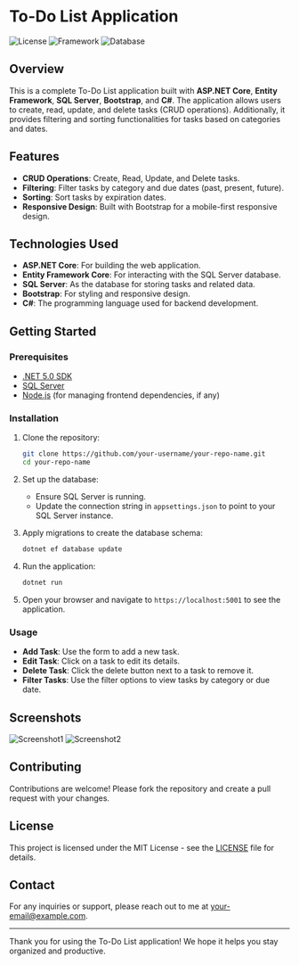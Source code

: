 # To-Do List Application

![License](https://img.shields.io/badge/license-MIT-blue.svg)
![Framework](https://img.shields.io/badge/ASP.NET_Core-5.0-blue)
![Database](https://img.shields.io/badge/Entity_Framework-SQL_Server-blue)

## Overview

This is a complete To-Do List application built with **ASP.NET Core**, **Entity Framework**, **SQL Server**, **Bootstrap**, and **C#**. The application allows users to create, read, update, and delete tasks (CRUD operations). Additionally, it provides filtering and sorting functionalities for tasks based on categories and dates.

## Features

- **CRUD Operations**: Create, Read, Update, and Delete tasks.
- **Filtering**: Filter tasks by category and due dates (past, present, future).
- **Sorting**: Sort tasks by expiration dates.
- **Responsive Design**: Built with Bootstrap for a mobile-first responsive design.

## Technologies Used

- **ASP.NET Core**: For building the web application.
- **Entity Framework Core**: For interacting with the SQL Server database.
- **SQL Server**: As the database for storing tasks and related data.
- **Bootstrap**: For styling and responsive design.
- **C#**: The programming language used for backend development.

## Getting Started

### Prerequisites

- [.NET 5.0 SDK](https://dotnet.microsoft.com/download/dotnet/5.0)
- [SQL Server](https://www.microsoft.com/en-us/sql-server/sql-server-downloads)
- [Node.js](https://nodejs.org/) (for managing frontend dependencies, if any)

### Installation

1. Clone the repository:

    ```bash
    git clone https://github.com/your-username/your-repo-name.git
    cd your-repo-name
    ```

2. Set up the database:

    - Ensure SQL Server is running.
    - Update the connection string in `appsettings.json` to point to your SQL Server instance.

3. Apply migrations to create the database schema:

    ```bash
    dotnet ef database update
    ```

4. Run the application:

    ```bash
    dotnet run
    ```

5. Open your browser and navigate to `https://localhost:5001` to see the application.

### Usage

- **Add Task**: Use the form to add a new task.
- **Edit Task**: Click on a task to edit its details.
- **Delete Task**: Click the delete button next to a task to remove it.
- **Filter Tasks**: Use the filter options to view tasks by category or due date.

## Screenshots

![Screenshot1](screenshots/screenshot1.png)
![Screenshot2](screenshots/screenshot2.png)

## Contributing

Contributions are welcome! Please fork the repository and create a pull request with your changes.

## License

This project is licensed under the MIT License - see the [LICENSE](LICENSE) file for details.

## Contact

For any inquiries or support, please reach out to me at [your-email@example.com](mailto:your-email@example.com).

---

Thank you for using the To-Do List application! We hope it helps you stay organized and productive.
